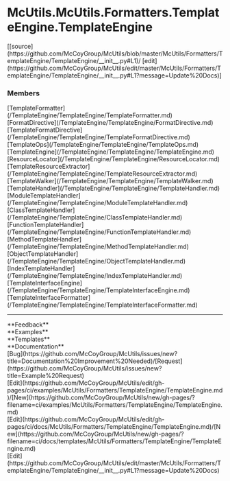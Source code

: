 # <a id="McUtils.Formatters.TemplateEngine.TemplateEngine">McUtils.McUtils.Formatters.TemplateEngine.TemplateEngine</a> 
<div class="docs-source-link" markdown="1">
[[source](https://github.com/McCoyGroup/McUtils/blob/master/McUtils/Formatters/TemplateEngine/TemplateEngine/__init__.py#L1)/
[edit](https://github.com/McCoyGroup/McUtils/edit/master/McUtils/Formatters/TemplateEngine/TemplateEngine/__init__.py#L1?message=Update%20Docs)]
</div>
    


### Members
<div class="container alert alert-secondary bg-light">
  <div class="row">
   <div class="col" markdown="1">
[TemplateFormatter](/TemplateEngine/TemplateEngine/TemplateFormatter.md)   
</div>
   <div class="col" markdown="1">
[FormatDirective](/TemplateEngine/TemplateEngine/FormatDirective.md)   
</div>
   <div class="col" markdown="1">
[TemplateFormatDirective](/TemplateEngine/TemplateEngine/TemplateFormatDirective.md)   
</div>
</div>
  <div class="row">
   <div class="col" markdown="1">
[TemplateOps](/TemplateEngine/TemplateEngine/TemplateOps.md)   
</div>
   <div class="col" markdown="1">
[TemplateEngine](/TemplateEngine/TemplateEngine/TemplateEngine.md)   
</div>
   <div class="col" markdown="1">
[ResourceLocator](/TemplateEngine/TemplateEngine/ResourceLocator.md)   
</div>
</div>
  <div class="row">
   <div class="col" markdown="1">
[TemplateResourceExtractor](/TemplateEngine/TemplateEngine/TemplateResourceExtractor.md)   
</div>
   <div class="col" markdown="1">
[TemplateWalker](/TemplateEngine/TemplateEngine/TemplateWalker.md)   
</div>
   <div class="col" markdown="1">
[TemplateHandler](/TemplateEngine/TemplateEngine/TemplateHandler.md)   
</div>
</div>
  <div class="row">
   <div class="col" markdown="1">
[ModuleTemplateHandler](/TemplateEngine/TemplateEngine/ModuleTemplateHandler.md)   
</div>
   <div class="col" markdown="1">
[ClassTemplateHandler](/TemplateEngine/TemplateEngine/ClassTemplateHandler.md)   
</div>
   <div class="col" markdown="1">
[FunctionTemplateHandler](/TemplateEngine/TemplateEngine/FunctionTemplateHandler.md)   
</div>
</div>
  <div class="row">
   <div class="col" markdown="1">
[MethodTemplateHandler](/TemplateEngine/TemplateEngine/MethodTemplateHandler.md)   
</div>
   <div class="col" markdown="1">
[ObjectTemplateHandler](/TemplateEngine/TemplateEngine/ObjectTemplateHandler.md)   
</div>
   <div class="col" markdown="1">
[IndexTemplateHandler](/TemplateEngine/TemplateEngine/IndexTemplateHandler.md)   
</div>
</div>
  <div class="row">
   <div class="col" markdown="1">
[TemplateInterfaceEngine](/TemplateEngine/TemplateEngine/TemplateInterfaceEngine.md)   
</div>
   <div class="col" markdown="1">
[TemplateInterfaceFormatter](/TemplateEngine/TemplateEngine/TemplateInterfaceFormatter.md)   
</div>
   <div class="col" markdown="1">
   
</div>
</div>
</div>













---


<div markdown="1" class="text-secondary">
<div class="container">
  <div class="row">
   <div class="col" markdown="1">
**Feedback**   
</div>
   <div class="col" markdown="1">
**Examples**   
</div>
   <div class="col" markdown="1">
**Templates**   
</div>
   <div class="col" markdown="1">
**Documentation**   
</div>
   <div class="col" markdown="1">
   
</div>
   <div class="col" markdown="1">
   
</div>
   <div class="col" markdown="1">
   
</div>
</div>
  <div class="row">
   <div class="col" markdown="1">
[Bug](https://github.com/McCoyGroup/McUtils/issues/new?title=Documentation%20Improvement%20Needed)/[Request](https://github.com/McCoyGroup/McUtils/issues/new?title=Example%20Request)   
</div>
   <div class="col" markdown="1">
[Edit](https://github.com/McCoyGroup/McUtils/edit/gh-pages/ci/examples/McUtils/Formatters/TemplateEngine/TemplateEngine.md)/[New](https://github.com/McCoyGroup/McUtils/new/gh-pages/?filename=ci/examples/McUtils/Formatters/TemplateEngine/TemplateEngine.md)   
</div>
   <div class="col" markdown="1">
[Edit](https://github.com/McCoyGroup/McUtils/edit/gh-pages/ci/docs/McUtils/Formatters/TemplateEngine/TemplateEngine.md)/[New](https://github.com/McCoyGroup/McUtils/new/gh-pages/?filename=ci/docs/templates/McUtils/Formatters/TemplateEngine/TemplateEngine.md)   
</div>
   <div class="col" markdown="1">
[Edit](https://github.com/McCoyGroup/McUtils/edit/master/McUtils/Formatters/TemplateEngine/TemplateEngine/__init__.py#L1?message=Update%20Docs)   
</div>
   <div class="col" markdown="1">
   
</div>
   <div class="col" markdown="1">
   
</div>
   <div class="col" markdown="1">
   
</div>
</div>
</div>
</div>